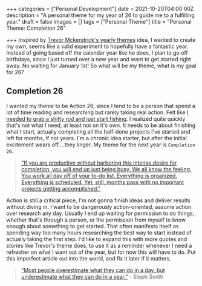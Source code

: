 +++
categories = ["Personal Development"]
date = 2021-10-20T04:00:00Z
description = "A personal theme for my year of 26 to guide me to a fulfilling year."
draft = false
images = []
tags = ["Personal Theme"]
title = "Personal Theme: Completion 26"

+++
Inspired by [Trevor Mckendrick's yearly themes](https://www.trevormckendrick.com/essays/why-i-create-yearly-themes) idea, I wanted to create my own, seems like a valid experiment to hopefully have a fantastic year. Instead of going based off the calendar year like he does, I plan to go off birthdays, since I just turned over a new year and want to get started right away. No waiting for January 1st!  So what will be my theme, what is my goal for 26?

## Completion 26

I wanted my theme to be Action 26, since I tend to be a person that spend a lot of time reading and researching but rarely taking real action. Felt like [I needed to grab a shitty rod and just start fishing](https://www.dickiebush.com/articles/fishing). I realized quite quickly that's not what I need, at least not on it's own. It needs to be about finishing what I start, actually completing all the half-done projects I've started and left for months, if not years. I'm a chronic idea starter, but after the initial excitement wears off....they linger. My theme for the next year is `Completion 26`.

> ["If you are productive without harboring this intense desire for completion, you will end up just being busy. We all know the feeling. You work all day off of your to-do list. Everything is organized. Everything is scheduled. Yet, still, months pass with no important projects getting accomplished."](https://www.scotthyoung.com/blog/2007/10/18/the-art-of-the-finish-how-to-go-from-busy-to-accomplished/)
> 

Action is still a critical piece, I'm not gonna finish ideas and deliver results without diving in. I want to be dangerously action-oriented, assume action over research any day. Usually I end up waiting for permission to do things, whether that's through a person, or the permission from myself to know enough about something to get started. That often manifests itself as spending way too many hours researching the best way to start instead of actually taking the first step. I'd like to expand this with more quotes and stories like Trevor's theme does, to use it as a reminder whenever I need a refresher on what I want out of the year, but for now this will have to do. Put this imperfect article out into the world, and fix it later if it matters.

> [“Most people overestimate what they can do in a day, but underestimate what they can do in a year.”](https://blog.stephsmith.io/you-dont-need-to-quit-your-job-to-make/) - Steph Smith
>